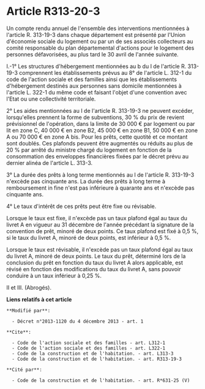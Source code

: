 # Article R313-20-3

Un compte rendu annuel de l'ensemble des interventions mentionnées à l'article R. 313-19-3 dans chaque département est
présenté par l'Union d'économie sociale du logement ou par un de ses associés collecteurs au comité responsable du plan
départemental d'actions pour le logement des personnes défavorisées, au plus tard le 30 avril de l'année suivante. 

I.-1° Les structures d'hébergement mentionnées au b du I de l'article R. 313-19-3 comprennent les établissements prévus au 8°
de l'article L. 312-1 du code de l'action sociale et des familles ainsi que les établissements d'hébergement destinés aux
personnes sans domicile mentionnées à l'article L. 322-1 du même code et faisant l'objet d'une convention avec l'Etat ou une
collectivité territoriale. 

2° Les aides mentionnées au I de l'article R. 313-19-3 ne peuvent excéder, lorsqu'elles prennent la forme de subventions, 30
% du prix de revient prévisionnel de l'opération, dans la limite de 30 000 € par logement ou par lit en zone C, 40 000 € en
zone B2, 45 000 € en zone B1, 50 000 € en zone A ou 70 000 € en zone A bis. Pour les prêts, cette quotité et ce montant sont
doublés. Ces plafonds peuvent être augmentés ou réduits au plus de 20 % par arrêté du ministre chargé du logement en fonction
de la consommation des enveloppes financières fixées par le décret prévu au dernier alinéa de l'article L. 313-3.

3° La durée des prêts à long terme mentionnés au I de l'article R. 313-19-3 n'excède pas cinquante ans. La durée des prêts à
long terme à remboursement in fine n'est pas inférieure à quarante ans et n'excède pas cinquante ans. 

4° Le taux d'intérêt de ces prêts peut être fixe ou révisable. 

Lorsque le taux est fixe, il n'excède pas un taux plafond égal au taux du livret A en vigueur au 31 décembre de l'année
précédant la signature de la convention de prêt, minoré de deux points. Ce taux plafond est fixé à 0,5 %, si le taux du
livret A, minoré de deux points, est inférieur à 0,5 %. 

Lorsque le taux est révisable, il n'excède pas un taux plafond égal au taux du livret A, minoré de deux points. Le taux du
prêt, déterminé lors de la conclusion du prêt en fonction du taux du livret A alors applicable, est révisé en fonction des
modifications du taux du livret A, sans pouvoir conduire à un taux inférieur à 0,25 %. 

II et III. (Abrogés).

**Liens relatifs à cet article**

	**Modifié par**:

	  - Décret n°2013-1120 du 4 décembre 2013 - art. 1

	**Cite**:

	  - Code de l'action sociale et des familles - art. L312-1
	  - Code de l'action sociale et des familles - art. L322-1
	  - Code de la construction et de l'habitation. - art. L313-3
	  - Code de la construction et de l'habitation. - art. R313-19-3

	**Cité par**:

	  - Code de la construction et de l'habitation. - art. R*631-25 (V)
